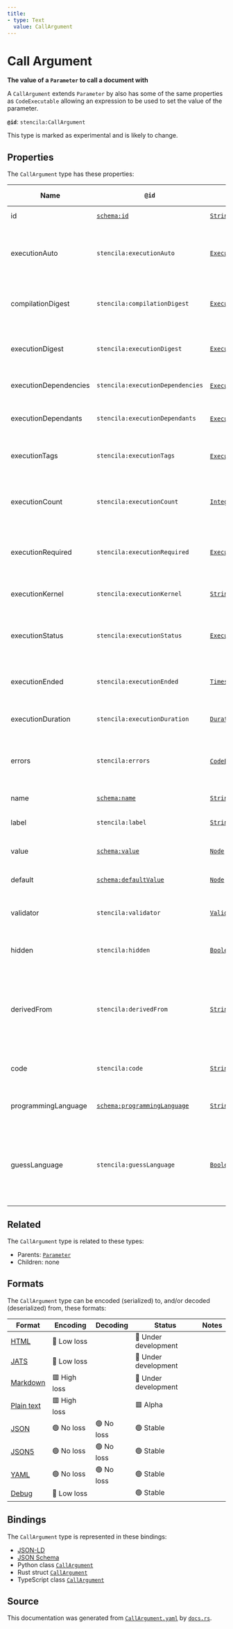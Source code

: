 ```yaml
---
title:
- type: Text
  value: CallArgument
---
```


# Call Argument

**The value of a `Parameter` to call a document with**

A `CallArgument` extends `Parameter` by also has some of the same properties as `CodeExecutable` allowing
an expression to be used to set the value of the parameter.


**`@id`**: `stencila:CallArgument`

This type is marked as experimental and is likely to change.

## Properties

The `CallArgument` type has these properties:

| Name                  | `@id`                                                                  | Type                                                                                           | Description                                                                                            | Inherited from                                                                  |
| --------------------- | ---------------------------------------------------------------------- | ---------------------------------------------------------------------------------------------- | ------------------------------------------------------------------------------------------------------ | ------------------------------------------------------------------------------- |
| id                    | [`schema:id`](https://schema.org/id)                                   | [`String`](https://stencila.dev/docs/reference/schema/data/string)                             | The identifier for this item                                                                           | [`Entity`](https://stencila.dev/docs/reference/schema/other/entity)             |
| executionAuto         | `stencila:executionAuto`                                               | [`ExecutionAuto`](https://stencila.dev/docs/reference/schema/flow/execution-auto)              | Under which circumstances the code should be automatically executed.                                   | [`Executable`](https://stencila.dev/docs/reference/schema/flow/executable)      |
| compilationDigest     | `stencila:compilationDigest`                                           | [`ExecutionDigest`](https://stencila.dev/docs/reference/schema/flow/execution-digest)          | A digest of the content, semantics and dependencies of the node.                                       | [`Executable`](https://stencila.dev/docs/reference/schema/flow/executable)      |
| executionDigest       | `stencila:executionDigest`                                             | [`ExecutionDigest`](https://stencila.dev/docs/reference/schema/flow/execution-digest)          | The `compileDigest` of the node when it was last executed.                                             | [`Executable`](https://stencila.dev/docs/reference/schema/flow/executable)      |
| executionDependencies | `stencila:executionDependencies`                                       | [`ExecutionDependency`](https://stencila.dev/docs/reference/schema/flow/execution-dependency)* | The upstream dependencies of this node.                                                                | [`Executable`](https://stencila.dev/docs/reference/schema/flow/executable)      |
| executionDependants   | `stencila:executionDependants`                                         | [`ExecutionDependant`](https://stencila.dev/docs/reference/schema/flow/execution-dependant)*   | The downstream dependants of this node.                                                                | [`Executable`](https://stencila.dev/docs/reference/schema/flow/executable)      |
| executionTags         | `stencila:executionTags`                                               | [`ExecutionTag`](https://stencila.dev/docs/reference/schema/flow/execution-tag)*               | Tags in the code which affect its execution                                                            | [`Executable`](https://stencila.dev/docs/reference/schema/flow/executable)      |
| executionCount        | `stencila:executionCount`                                              | [`Integer`](https://stencila.dev/docs/reference/schema/data/integer)                           | A count of the number of times that the node has been executed.                                        | [`Executable`](https://stencila.dev/docs/reference/schema/flow/executable)      |
| executionRequired     | `stencila:executionRequired`                                           | [`ExecutionRequired`](https://stencila.dev/docs/reference/schema/flow/execution-required)      | Whether, and why, the code requires execution or re-execution.                                         | [`Executable`](https://stencila.dev/docs/reference/schema/flow/executable)      |
| executionKernel       | `stencila:executionKernel`                                             | [`String`](https://stencila.dev/docs/reference/schema/data/string)                             | The id of the kernel that the node was last executed in.                                               | [`Executable`](https://stencila.dev/docs/reference/schema/flow/executable)      |
| executionStatus       | `stencila:executionStatus`                                             | [`ExecutionStatus`](https://stencila.dev/docs/reference/schema/flow/execution-status)          | Status of the most recent, including any current, execution.                                           | [`Executable`](https://stencila.dev/docs/reference/schema/flow/executable)      |
| executionEnded        | `stencila:executionEnded`                                              | [`Timestamp`](https://stencila.dev/docs/reference/schema/data/timestamp)                       | The timestamp when the last execution ended.                                                           | [`Executable`](https://stencila.dev/docs/reference/schema/flow/executable)      |
| executionDuration     | `stencila:executionDuration`                                           | [`Duration`](https://stencila.dev/docs/reference/schema/data/duration)                         | Duration of the last execution.                                                                        | [`Executable`](https://stencila.dev/docs/reference/schema/flow/executable)      |
| errors                | `stencila:errors`                                                      | [`CodeError`](https://stencila.dev/docs/reference/schema/code/code-error)*                     | Errors when compiling (e.g. syntax errors) or executing the node.                                      | [`Executable`](https://stencila.dev/docs/reference/schema/flow/executable)      |
| name                  | [`schema:name`](https://schema.org/name)                               | [`String`](https://stencila.dev/docs/reference/schema/data/string)                             | The name of the parameter.                                                                             | [`Parameter`](https://stencila.dev/docs/reference/schema/flow/parameter)        |
| label                 | `stencila:label`                                                       | [`String`](https://stencila.dev/docs/reference/schema/data/string)                             | A short label for the parameter.                                                                       | [`Parameter`](https://stencila.dev/docs/reference/schema/flow/parameter)        |
| value                 | [`schema:value`](https://schema.org/value)                             | [`Node`](https://stencila.dev/docs/reference/schema/other/node)                                | The current value of the parameter.                                                                    | [`Parameter`](https://stencila.dev/docs/reference/schema/flow/parameter)        |
| default               | [`schema:defaultValue`](https://schema.org/defaultValue)               | [`Node`](https://stencila.dev/docs/reference/schema/other/node)                                | The default value of the parameter.                                                                    | [`Parameter`](https://stencila.dev/docs/reference/schema/flow/parameter)        |
| validator             | `stencila:validator`                                                   | [`Validator`](https://stencila.dev/docs/reference/schema/data/validator)                       | The validator that the value is validated against.                                                     | [`Parameter`](https://stencila.dev/docs/reference/schema/flow/parameter)        |
| hidden                | `stencila:hidden`                                                      | [`Boolean`](https://stencila.dev/docs/reference/schema/data/boolean)                           | Whether the parameter should be hidden.                                                                | [`Parameter`](https://stencila.dev/docs/reference/schema/flow/parameter)        |
| derivedFrom           | `stencila:derivedFrom`                                                 | [`String`](https://stencila.dev/docs/reference/schema/data/string)                             | The dotted path to the object (e.g. a database table column) that the parameter should be derived from | [`Parameter`](https://stencila.dev/docs/reference/schema/flow/parameter)        |
| code                  | `stencila:code`                                                        | [`String`](https://stencila.dev/docs/reference/schema/data/string)                             | The code to be evaluated for the parameter.                                                            | [`CallArgument`](https://stencila.dev/docs/reference/schema/flow/call-argument) |
| programmingLanguage   | [`schema:programmingLanguage`](https://schema.org/programmingLanguage) | [`String`](https://stencila.dev/docs/reference/schema/data/string)                             | The programming language of the code.                                                                  | [`CallArgument`](https://stencila.dev/docs/reference/schema/flow/call-argument) |
| guessLanguage         | `stencila:guessLanguage`                                               | [`Boolean`](https://stencila.dev/docs/reference/schema/data/boolean)                           | Whether the programming language of the code should be guessed based on syntax and variables used      | [`CallArgument`](https://stencila.dev/docs/reference/schema/flow/call-argument) |

## Related

The `CallArgument` type is related to these types:

- Parents: [`Parameter`](https://stencila.dev/docs/reference/schema/flow/parameter)
- Children: none

## Formats

The `CallArgument` type can be encoded (serialized) to, and/or decoded (deserialized) from, these formats:

| Format                                                           | Encoding       | Decoding     | Status                 | Notes |
| ---------------------------------------------------------------- | -------------- | ------------ | ---------------------- | ----- |
| [HTML](https://stencila.dev/docs/reference/formats/{name})       | 🔷 Low loss     |              | 🚧 Under development    |       |
| [JATS](https://stencila.dev/docs/reference/formats/{name})       | 🔷 Low loss     |              | 🚧 Under development    |       |
| [Markdown](https://stencila.dev/docs/reference/formats/{name})   | 🟥 High loss    |              | 🚧 Under development    |       |
| [Plain text](https://stencila.dev/docs/reference/formats/{name}) | 🟥 High loss    |              | 🟥 Alpha                |       |
| [JSON](https://stencila.dev/docs/reference/formats/{name})       | 🟢 No loss      | 🟢 No loss    | 🟢 Stable               |       |
| [JSON5](https://stencila.dev/docs/reference/formats/{name})      | 🟢 No loss      | 🟢 No loss    | 🟢 Stable               |       |
| [YAML](https://stencila.dev/docs/reference/formats/{name})       | 🟢 No loss      | 🟢 No loss    | 🟢 Stable               |       |
| [Debug](https://stencila.dev/docs/reference/formats/{name})      | 🔷 Low loss     |              | 🟢 Stable               |       |

## Bindings

The `CallArgument` type is represented in these bindings:

- [JSON-LD](https://stencila.dev/CallArgument.jsonld)
- [JSON Schema](https://stencila.dev/CallArgument.schema.json)
- Python class [`CallArgument`](https://github.com/stencila/stencila/blob/main/python/stencila/types/call_argument.py)
- Rust struct [`CallArgument`](https://github.com/stencila/stencila/blob/main/rust/schema/src/types/call_argument.rs)
- TypeScript class [`CallArgument`](https://github.com/stencila/stencila/blob/main/typescript/src/types/CallArgument.ts)

## Source

This documentation was generated from [`CallArgument.yaml`](https://github.com/stencila/stencila/blob/main/schema/CallArgument.yaml) by [`docs.rs`](https://github.com/stencila/stencila/blob/main/rust/schema-gen/src/docs.rs).